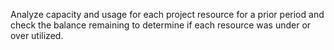 Analyze capacity and usage for each project resource for a prior period and check the balance remaining to determine if each resource was under or over utilized.
